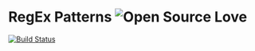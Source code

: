 # RegEx Patterns ![Open Source Love](https://badges.frapsoft.com/os/v3/open-source.svg)

[![Build Status](https://img.shields.io/travis-ci/tiagoporto/regex-patterns/master.svg?style=flat-square&logo=travis&label=test)](https://travis-ci.com/tiagoporto/regex-patterns)